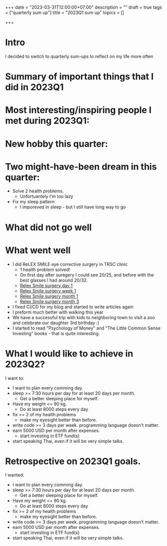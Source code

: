 +++
date = "2023-03-31T12:00:00+07:00"
description = ""
draft = true
tags = ["quarterly sum up"]
title = "2023Q1 sum up"
topics = []

+++

# Intro

I decided to switch to quarterly sum-ups to reflect on my life more often

# Summary of important things that I did in 2023Q1


<!--more-->

# Most interesting/inspiring people I met during 2023Q1:

# New hobby this quarter:

# Two might-have-been dream in this quarter:

* Solve 2 health problems.
  * Unfortuantely I'm too lazy
* Fix my sleep pattern
  * I imporeved in sleep - but I still have long way to go

# What did not go well

# What went well

* I did ReLEX SMILE eye corrective surgery in TRSC clinic
  * 1 health problem solved!
  * On first day after suregery I could see 20/25, and before with the best glasses I had around 20/32.
  * [Relex Smile surgery day 1](/img/relex-smile-surgery-day1.jpeg)
  * [Relex Smile surgery week 1](/img/relex-smile-surgery-week1.jpeg)
  * [Relex Smile surgery month 1](/img/relex-smile-surgery-month1.jpeg)
  * [Relex Smile surgery month 3](/img/relex-smile-surgery-month3.jpeg)
* I fixed CI/CD for my blog and started to write articles again
* I preform much better with walking this year
* We have a successful trip with kids to neighboring town to visit a zoo and celebrate our daughter 3rd birthday :)
* I started to read "Psychology of Money" and "The Little Common Sense Investing" books - that is quite interesting.

# What I would like to achieve in 2023Q2?
I want to:

* I want to plan every comming day.
* sleep >= 7:30 hours per day for at least 20 days per month.
  * Get a better sleeping place for myself.
* Have my weight <= 90 kg.
  * Do at least 8000 steps every day
* fix >= 2 of my health problems
  * make my eyesight better than before.
* write code >= 3 days per week. programming language doesn't matter.
* earn 5000 USD per month after expenses.
  * start investing in ETF fund(s)
* start speaking Thai, even if it will be very simple talks.

# Retrospective on 2023Q1 goals.
I wanted:

* I want to plan every comming day.
* sleep >= 7:30 hours per day for at least 20 days per month.
  * Get a better sleeping place for myself.
* Have my weight <= 90 kg.
  * Do at least 8000 steps every day
* fix >= 2 of my health problems
  * make my eyesight better than before.
* write code >= 3 days per week. programming language doesn't matter.
* earn 5000 USD per month after expenses.
  * start investing in ETF fund(s)
* start speaking Thai, even if it will be very simple talks.
